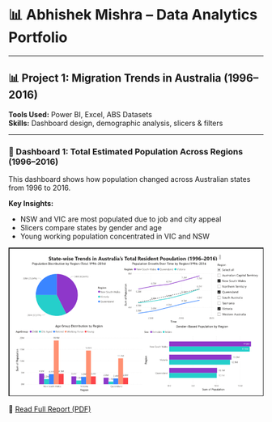 # 📊 Abhishek Mishra – Data Analytics Portfolio

---
## 📊 Project 1: Migration Trends in Australia (1996–2016)

**Tools Used:** Power BI, Excel, ABS Datasets  
**Skills:** Dashboard design, demographic analysis, slicers & filters

---

### 📍 Dashboard 1: Total Estimated Population Across Regions (1996–2016)

This dashboard shows how population changed across Australian states from 1996 to 2016.

**Key Insights:**
- NSW and VIC are most populated due to job and city appeal  
- Slicers compare states by gender and age  
- Young working population concentrated in VIC and NSW

![Dashboard 1](images/dashboard1.png)

📄 [Read Full Report (PDF)](assignment2.pdf)
